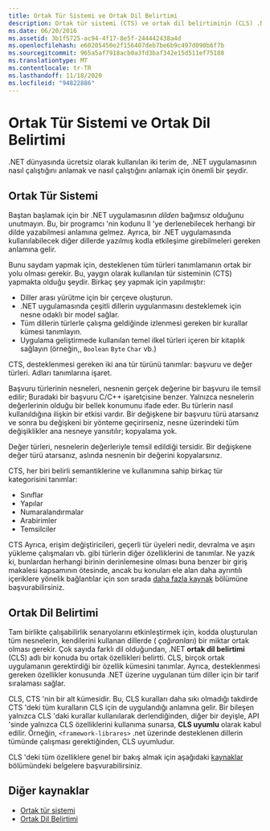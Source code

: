 ```yaml
---
title: Ortak Tür Sistemi ve Ortak Dil Belirtimi
description: Ortak tür sistemi (CTS) ve ortak dil belirtiminin (CLS) .NET için birden çok dili desteklemesini olanaklı hale getirme hakkında bilgi edinin.
ms.date: 06/20/2016
ms.assetid: 3b1f5725-ac94-4f17-8e5f-244442438a4d
ms.openlocfilehash: e60205450e2f156407deb7be6b9c497d090b6f7b
ms.sourcegitcommit: 965a5af7918acb0a3fd3baf342e15d511ef75188
ms.translationtype: MT
ms.contentlocale: tr-TR
ms.lasthandoff: 11/18/2020
ms.locfileid: "94822886"
---
```

# <a name="common-type-system--common-language-specification"></a>Ortak Tür Sistemi ve Ortak Dil Belirtimi

.NET dünyasında ücretsiz olarak kullanılan iki terim de, .NET uygulamasının nasıl çalıştığını anlamak ve nasıl çalıştığını anlamak için önemli bir şeydir.

## <a name="common-type-system"></a>Ortak Tür Sistemi

Baştan başlamak için bir .NET uygulamasının _dilden_ bağımsız olduğunu unutmayın. Bu, bir programcı 'nin kodunu Il 'ye derlenebilecek herhangi bir dilde yazabilmesi anlamına gelmez. Ayrıca, bir .NET uygulamasında kullanılabilecek diğer dillerde yazılmış kodla etkileşime girebilmeleri gereken anlamına gelir.

Bunu saydam yapmak için, desteklenen tüm türleri tanımlamanın ortak bir yolu olması gerekir. Bu, yaygın olarak kullanılan tür sisteminin (CTS) yapmakta olduğu şeydir. Birkaç şey yapmak için yapılmıştır:

* Diller arası yürütme için bir çerçeve oluşturun.
* .NET uygulamasında çeşitli dillerin uygulanmasını desteklemek için nesne odaklı bir model sağlar.
* Tüm dillerin türlerle çalışma geldiğinde izlenmesi gereken bir kurallar kümesi tanımlayın.
* Uygulama geliştirmede kullanılan temel ilkel türleri içeren bir kitaplık sağlayın (örneğin,, `Boolean` `Byte` `Char` vb.)

CTS, desteklenmesi gereken iki ana tür türünü tanımlar: başvuru ve değer türleri. Adları tanımlarına işaret.

Başvuru türlerinin nesneleri, nesnenin gerçek değerine bir başvuru ile temsil edilir; Buradaki bir başvuru C/C++ işaretçisine benzer. Yalnızca nesnelerin değerlerinin olduğu bir bellek konumunu ifade eder. Bu türlerin nasıl kullanıldığına ilişkin bir etkisi vardır. Bir değişkene bir başvuru türü atarsanız ve sonra bu değişkeni bir yönteme geçirirseniz, nesne üzerindeki tüm değişiklikler ana nesneye yansıtılır; kopyalama yok.

Değer türleri, nesnelerin değerleriyle temsil edildiği tersidir. Bir değişkene değer türü atarsanız, aslında nesnenin bir değerini kopyalarsınız.

CTS, her biri belirli semantiklerine ve kullanımına sahip birkaç tür kategorisini tanımlar:

* Sınıflar
* Yapılar
* Numaralandırmalar
* Arabirimler
* Temsilciler

CTS Ayrıca, erişim değiştiricileri, geçerli tür üyeleri nedir, devralma ve aşırı yükleme çalışmaları vb. gibi türlerin diğer özelliklerini de tanımlar. Ne yazık ki, bunlardan herhangi birinin derinlemesine olması buna benzer bir giriş makalesi kapsamının ötesinde, ancak bu konuları ele alan daha ayrıntılı içeriklere yönelik bağlantılar için son sırada [daha fazla kaynak](#more-resources) bölümüne başvurabilirsiniz.

## <a name="common-language-specification"></a>Ortak Dil Belirtimi

Tam birlikte çalışabilirlik senaryolarını etkinleştirmek için, kodda oluşturulan tüm nesnelerin, kendilerini kullanan dillerde ( _çağıranları_) bir miktar ortak olması gerekir. Çok sayıda farklı dil olduğundan, .NET **ortak dil belirtimi** (CLS) adlı bir konuda bu ortak özellikleri belirtti. CLS, birçok ortak uygulamanın gerektirdiği bir özellik kümesini tanımlar. Ayrıca, desteklenmesi gereken özellikler konusunda .NET üzerine uygulanan tüm diller için bir tarif sıralaması sağlar.

CLS, CTS 'nin bir alt kümesidir. Bu, CLS kuralları daha sıkı olmadığı takdirde CTS 'deki tüm kuralların CLS için de uygulandığı anlamına gelir. Bir bileşen yalnızca CLS 'daki kurallar kullanılarak derlendiğinden, diğer bir deyişle, API 'sinde yalnızca CLS özelliklerini kullanıma sunarsa, **CLS uyumlu** olarak kabul edilir. Örneğin, `<framework-librares>` .net üzerinde desteklenen dillerin tümünde çalışması gerektiğinden, CLS uyumludur.

CLS 'deki tüm özelliklere genel bir bakış almak için aşağıdaki [kaynaklar](#more-resources) bölümündeki belgelere başvurabilirsiniz.

## <a name="more-resources"></a>Diğer kaynaklar

* [Ortak tür sistemi](./base-types/common-type-system.md)
* [Ortak Dil Belirtimi](language-independence-and-language-independent-components.md)
